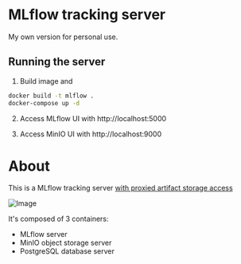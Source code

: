 # MLflow tracking server

My own version for personal use.

## Running the server

1. Build image and 
```sh
docker build -t mlflow .
docker-compose up -d
```

2. Access MLflow UI with http://localhost:5000

3. Access MinIO UI with http://localhost:9000

# About

This is a MLflow tracking server [with proxied artifact storage access](https://mlflow.org/docs/latest/tracking.html#id37)

![Image](https://mlflow.org/docs/latest/_images/scenario_5.png)

It's composed of 3 containers:

- MLflow server
- MinIO object storage server
- PostgreSQL database server